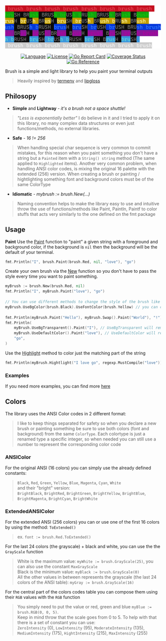<p align="center" width="100%">
	<a href="https://github.com/DazFather/brush/raw/main/examples/logo/main.go">
		<img alt="brush logo" src="https://github.com/DazFather/brush/raw/main/examples/logo/github_dazfather_brush_logo.png">
	</a>
	<p align="center" width="100%">
		<a href="https://img.shields.io/badge/Language-Go-blue.svg"><img alt="Language" src="https://img.shields.io/badge/Language-Go-blue.svg"></a>
		<a href="https://github.com/DazFather/brush/blob/main/LICENSE"><img alt="License" src="http://img.shields.io/badge/license-MIT-orange.svg?style=flat"></a>
		<a href="https://goreportcard.com/report/github.com/DazFather/brush"><img alt="Go Report Card" src="https://goreportcard.com/badge/github.com/DazFather/brush"></a>
		<a href="https://coveralls.io/github/DazFather/brush?branch=main"><img alt="Coverage Status" src="https://coveralls.io/repos/github/DazFather/brush/badge.svg?branch=main"/></a>
		<a href="https://pkg.go.dev/github.com/DazFather/brush"><img alt="Go Reference" src="https://pkg.go.dev/badge/github.com/DazFather/brush.svg"></a>
	</p>
</p>

Brush is a simple and light library to help you paint your terminal outputs

>  Heavily inspired by [termenv](https://github.com/muesli/termenv) and [lipgloss](https://github.com/charmbracelet/lipgloss)

## Philosopy

 - **Simple** and **Lightway** - _it's a brush not a space shuttle!_
 > _"Less is exponentially better"_ I do believe in it and I tried to apply it on this library,
 > no many complex data structures or even just functions/methods, no external libraries.
 - **Safe** - _16 != 256_
 > When handling special char sequence is very common to commit mistakes, for this reason
 > when you paint something you don't have a string but a `Painted` item with a `String() string` method
 > (The same applied to `Highlighted` items).
 > Another very common problem, when handling ANSI color codes, is mixing the original 16 palette with
 > the extended (256) version. When creating a brush or painting / hightlighting something
 > font and background colors must be of the same ColorType   
 - **Idiomatic** - _mybrush := brush.New(...)_
 > Naming convention helps to make the library easy to use and intuitive
 > throw the use of functions/methods like Paint, Paintln, Paintf to color stuffs
 > that acts very similarly to the one defined on the fmt package
 

## Usage

**Paint** Use the [Paint](https://pkg.go.dev/github.com/DazFather/brush#Paint) function to "paint" a given string with a foreground and background color, if the background is `nil` then the background will be the default of your terminal.
```go
fmt.Println("I", brush.Paint(brush.Red, nil, "love"), "go")
```
Create your own brush via the [New](https://pkg.go.dev/github.com/DazFather/brush#New) function so you don't have to pass the style every time you want to paint something.
```go
myBrush := brush.New(brush.Red, nil)
fmt.Println("I", myBrush.Paint("love"), "go")

// You can use different methods to change the style of the brush like UseFontColor, UseBgColor
myBrush.UseBgColor(brush.Black).UseFontColor(brush.Yellow) // you can chain them!

fmt.Println(myBrush.Paint("Hello"), myBrush.Swap().Paint("World"), "!") // Swap will invert font and bg color
fmt.Println(
	myBrush.UseBgTransparent().Paint("I"), // UseBgTransparent will remove the bg
	myBrush.UseDefaultColor().Paint("love"), // UseDefaultColor will reset the colors to the ones on brush declaration
	"go",
)
```
Use the [Highlight](https://pkg.go.dev/github.com/DazFather/brush#Highlight) method to color just the matching part of the string
```go
fmt.Println(myBrush.Hightlight("I love go", regexp.MustCompile("love")))
```

### Examples
If you need more examples, you can find more [here](https://github.com/DazFather/brush/tree/main/examples) 


## Colors
The library uses the ANSI Color codes in 2 different format:
 > I like to keep things separated for safety so when you declare a new brush or painting something be sure to use both colors (font and background) from the same `ColorType`. Each colortype is just a renamed type a specific integer, so when needed you can still use a number to represent the corresponding color code

### ANSIColor
For the original ANSI (16 colors) you can simply use the already defined constants:
 > `Black`, `Red`, `Green`, `Yellow`, `Blue`, `Magenta`, `Cyan`, `White` <br>
 > and their "bright" version: <br>
 > `BrightBlack`, `BrightRed`, `BrightGreen`, `BrightYellow`, `BrightBlue`, `BrightMagenta`, `BrightCyan`, `BrightWhite`

### ExtendedANSIColor
For the extended ANSI (256 colors) you can or use one of the first 16 colors by using the method: `ToExtended()`
 > ex. `font := brush.Red.ToExtended()`

For the last 24 colors (the grayscale) + black and white, you can use the the `GrayScale` function
 > White is the maximum value: `myWhite := brush.GrayScale(25)`, you can also use the constant `MaxGrayScale` <br>
 > Black is the minimum value: `myBlack := brush.GrayScale(0)` <br>
 > All the other values in between represents the grayscale (the last 24 colors of the ANSI table): `myGray := brush.GrayScale(16)` 

For the central part of the colors codes table you can compose them using their `RGB` values with the `RGB` function
 > You simply need to put the value or red, green and blue `myBlue := brush.RGB(0, 0, 5)`. <br>
 > Keep in mind throw that the scale goes from 0 to 5. To help with that there is a set of constant you can use: <br>
 > `ZeroIntensity` (0), `LowIntensity` (95), `ModerateIntensity` (135), `MediumIntensity` (175), `HightIntensity` (215), `MaxIntensity` (255)

